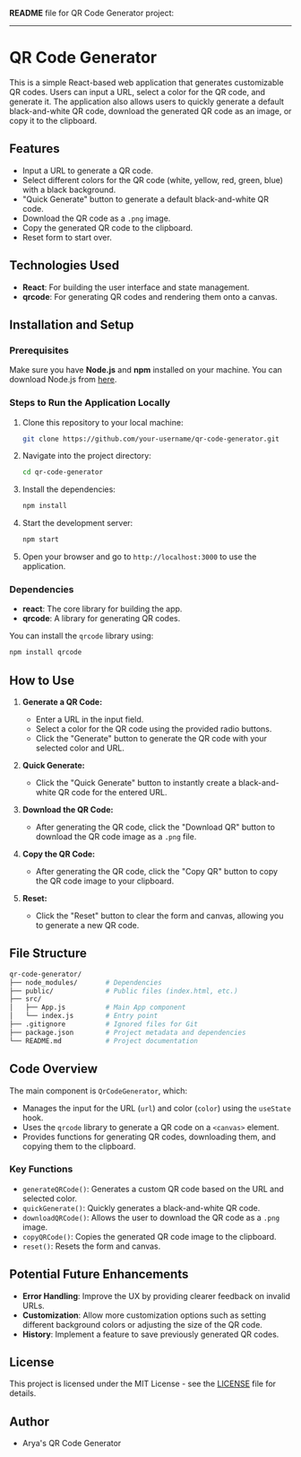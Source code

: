 **README** file for QR Code Generator project:

---

# **QR Code Generator**

This is a simple React-based web application that generates customizable QR codes. Users can input a URL, select a color for the QR code, and generate it. The application also allows users to quickly generate a default black-and-white QR code, download the generated QR code as an image, or copy it to the clipboard.

## **Features**

- Input a URL to generate a QR code.
- Select different colors for the QR code (white, yellow, red, green, blue) with a black background.
- "Quick Generate" button to generate a default black-and-white QR code.
- Download the QR code as a `.png` image.
- Copy the generated QR code to the clipboard.
- Reset form to start over.

## **Technologies Used**

- **React**: For building the user interface and state management.
- **qrcode**: For generating QR codes and rendering them onto a canvas.

## **Installation and Setup**

### **Prerequisites**

Make sure you have **Node.js** and **npm** installed on your machine. You can download Node.js from [here](https://nodejs.org/).

### **Steps to Run the Application Locally**

1. Clone this repository to your local machine:

   ```bash
   git clone https://github.com/your-username/qr-code-generator.git
   ```

2. Navigate into the project directory:

   ```bash
   cd qr-code-generator
   ```

3. Install the dependencies:

   ```bash
   npm install
   ```

4. Start the development server:

   ```bash
   npm start
   ```

5. Open your browser and go to `http://localhost:3000` to use the application.

### **Dependencies**

- **react**: The core library for building the app.
- **qrcode**: A library for generating QR codes.

You can install the `qrcode` library using:

```bash
npm install qrcode
```

## **How to Use**

1. **Generate a QR Code:**

   - Enter a URL in the input field.
   - Select a color for the QR code using the provided radio buttons.
   - Click the "Generate" button to generate the QR code with your selected color and URL.

2. **Quick Generate:**

   - Click the "Quick Generate" button to instantly create a black-and-white QR code for the entered URL.

3. **Download the QR Code:**

   - After generating the QR code, click the "Download QR" button to download the QR code image as a `.png` file.

4. **Copy the QR Code:**

   - After generating the QR code, click the "Copy QR" button to copy the QR code image to your clipboard.

5. **Reset:**
   - Click the "Reset" button to clear the form and canvas, allowing you to generate a new QR code.

## **File Structure**

```bash
qr-code-generator/
├── node_modules/       # Dependencies
├── public/             # Public files (index.html, etc.)
├── src/
│   ├── App.js          # Main App component
│   └── index.js        # Entry point
├── .gitignore          # Ignored files for Git
├── package.json        # Project metadata and dependencies
└── README.md           # Project documentation
```

## **Code Overview**

The main component is `QrCodeGenerator`, which:

- Manages the input for the URL (`url`) and color (`color`) using the `useState` hook.
- Uses the `qrcode` library to generate a QR code on a `<canvas>` element.
- Provides functions for generating QR codes, downloading them, and copying them to the clipboard.

### **Key Functions**

- `generateQRCode()`: Generates a custom QR code based on the URL and selected color.
- `quickGenerate()`: Quickly generates a black-and-white QR code.
- `downloadQRCode()`: Allows the user to download the QR code as a `.png` image.
- `copyQRCode()`: Copies the generated QR code image to the clipboard.
- `reset()`: Resets the form and canvas.

## **Potential Future Enhancements**

- **Error Handling**: Improve the UX by providing clearer feedback on invalid URLs.
- **Customization**: Allow more customization options such as setting different background colors or adjusting the size of the QR code.
- **History**: Implement a feature to save previously generated QR codes.

## **License**

This project is licensed under the MIT License - see the [LICENSE](LICENSE) file for details.

## **Author**

- Arya's QR Code Generator
